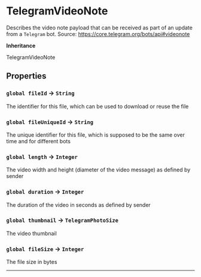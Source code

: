 # TelegramVideoNote

Describes the video note payload that can be received as part of an update from a `Telegram` bot.
Source: https://core.telegram.org/bots/api#videonote

**Inheritance**

TelegramVideoNote

## Properties

### `global fileId` → `String`

The identifier for this file, which can be used to download or reuse the file

### `global fileUniqueId` → `String`

The unique identifier for this file, which is supposed to be the same over time and for different bots

### `global length` → `Integer`

The video width and height (diameter of the video message) as defined by sender

### `global duration` → `Integer`

The duration of the video in seconds as defined by sender

### `global thumbnail` → `TelegramPhotoSize`

The video thumbnail

### `global fileSize` → `Integer`

The file size in bytes

---

